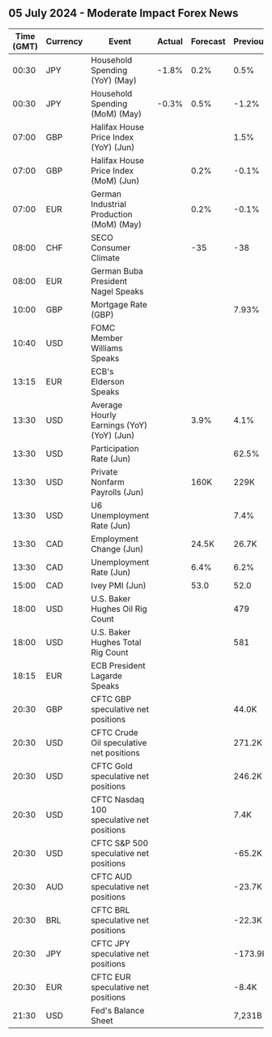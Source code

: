 ## 05 July 2024 - Moderate Impact Forex News

| Time (GMT) | Currency | Event | Actual | Forecast | Previous |
|------|----------|-------|--------|----------|----------|
| 00:30 | JPY | Household Spending (YoY) (May) | -1.8% | 0.2% | 0.5% |
| 00:30 | JPY | Household Spending (MoM) (May) | -0.3% | 0.5% | -1.2% |
| 07:00 | GBP | Halifax House Price Index (YoY) (Jun) |  |  | 1.5% |
| 07:00 | GBP | Halifax House Price Index (MoM) (Jun) |  | 0.2% | -0.1% |
| 07:00 | EUR | German Industrial Production (MoM) (May) |  | 0.2% | -0.1% |
| 08:00 | CHF | SECO Consumer Climate |  | -35 | -38 |
| 08:00 | EUR | German Buba President Nagel Speaks |  |  |  |
| 10:00 | GBP | Mortgage Rate (GBP) |  |  | 7.93% |
| 10:40 | USD | FOMC Member Williams Speaks |  |  |  |
| 13:15 | EUR | ECB's Elderson Speaks |  |  |  |
| 13:30 | USD | Average Hourly Earnings (YoY) (YoY) (Jun) |  | 3.9% | 4.1% |
| 13:30 | USD | Participation Rate (Jun) |  |  | 62.5% |
| 13:30 | USD | Private Nonfarm Payrolls (Jun) |  | 160K | 229K |
| 13:30 | USD | U6 Unemployment Rate (Jun) |  |  | 7.4% |
| 13:30 | CAD | Employment Change (Jun) |  | 24.5K | 26.7K |
| 13:30 | CAD | Unemployment Rate (Jun) |  | 6.4% | 6.2% |
| 15:00 | CAD | Ivey PMI (Jun) |  | 53.0 | 52.0 |
| 18:00 | USD | U.S. Baker Hughes Oil Rig Count |  |  | 479 |
| 18:00 | USD | U.S. Baker Hughes Total Rig Count |  |  | 581 |
| 18:15 | EUR | ECB President Lagarde Speaks |  |  |  |
| 20:30 | GBP | CFTC GBP speculative net positions |  |  | 44.0K |
| 20:30 | USD | CFTC Crude Oil speculative net positions |  |  | 271.2K |
| 20:30 | USD | CFTC Gold speculative net positions |  |  | 246.2K |
| 20:30 | USD | CFTC Nasdaq 100 speculative net positions |  |  | 7.4K |
| 20:30 | USD | CFTC S&P 500 speculative net positions |  |  | -65.2K |
| 20:30 | AUD | CFTC AUD speculative net positions |  |  | -23.7K |
| 20:30 | BRL | CFTC BRL speculative net positions |  |  | -22.3K |
| 20:30 | JPY | CFTC JPY speculative net positions |  |  | -173.9K |
| 20:30 | EUR | CFTC EUR speculative net positions |  |  | -8.4K |
| 21:30 | USD | Fed's Balance Sheet |  |  | 7,231B |
